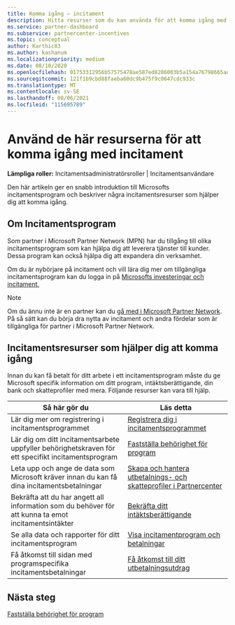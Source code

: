 ```yaml
---
title: Komma igång – incitament
description: Hitta resurser som du kan använda för att komma igång med incitament. Stegen omfattar att bekräfta att du uppfyller behörighetskraven och skicka bank-, skatte- och utbetalningsinformation.
ms.service: partner-dashboard
ms.subservice: partnercenter-incentives
ms.topic: conceptual
author: Karthic83
ms.author: kashanum
ms.localizationpriority: medium
ms.date: 08/10/2020
ms.openlocfilehash: 01753312956b57575478ae587ed8286003b5a154a76798665adc5db4a2baeb6c
ms.sourcegitcommit: 121f1b9cbd88faeba60dc9b475f9c0647cdc933c
ms.translationtype: MT
ms.contentlocale: sv-SE
ms.lasthandoff: 08/06/2021
ms.locfileid: "115695789"
---
```

# <a name="use-these-resources-to-help-you-get-started-with-incentives"></a>Använd de här resurserna för att komma igång med incitament

**Lämpliga roller:** Incitamentsadministratörsroller | Incitamentsanvändare

Den här artikeln ger en snabb introduktion till Microsofts incitamentsprogram och beskriver några incitamentsresurser som hjälper dig att komma igång.

## <a name="about-the-incentives-program"></a>Om Incitamentsprogram

Som partner i Microsoft Partner Network (MPN) har du tillgång till olika incitamentsprogram som kan hjälpa dig att leverera tjänster till kunder. Dessa program kan också hjälpa dig att expandera din verksamhet.

Om du är nybörjare på incitament och vill lära dig mer om tillgängliga incitamentsprogram kan du logga in på [Microsofts investeringar och incitament.](https://partner.microsoft.com/membership/partner-incentives)

> [!NOTE]
> Om du ännu inte är en partner kan du [gå med i Microsoft Partner Network](https://partner.microsoft.com/membership). På så sätt kan du börja dra nytta av incitament och andra fördelar som är tillgängliga för partner i Microsoft Partner Network.  

## <a name="incentives-resources-to-help-you-get-started"></a>Incitamentsresurser som hjälper dig att komma igång

Innan du kan få betalt för ditt arbete i ett incitamentsprogram måste du ge Microsoft specifik information om ditt program, intäktsberättigande, din bank och skatteprofiler med mera. Följande resurser kan vara till hjälp.

|  **Så här gör du**  |  **Läs detta**  |
|--------------|-----------|
| Lär dig mer om registrering i incitamentsprogrammet | [Registrera dig i incitamentsprogrammet](incentives-enroll.md)  |
| Lär dig om ditt incitamentsarbete uppfyller behörighetskraven för ett specifikt incitamentsprogram | [Fastställa behörighet för program](incentives-determined-your-program-eligibility.md)  |
| Leta upp och ange de data som Microsoft kräver innan du kan få dina incitamentsbetalningar | [Skapa och hantera utbetalnings- och skatteprofiler i Partnercenter](incentives-create-and-manage-your-payout-and-tax-profiles.md)  |
| Bekräfta att du har angett all information som du behöver för att kunna ta emot incitamentsintäkter | [Bekräfta ditt intäktsberättigande](incentives-confirm-your-earnings-eligibility.md)  |
| Se alla data och rapporter för ditt incitamentsprogram | [Visa incitamentprogram och betalningar](understand-incentive-payouts.md)  |
| Få åtkomst till sidan med programspecifika incitamentsbetalningar | [Få åtkomst till ditt utbetalningsutdrag](payout-statement.md)  |

## <a name="next-steps"></a>Nästa steg

[Fastställa behörighet för program](incentives-determined-your-program-eligibility.md)